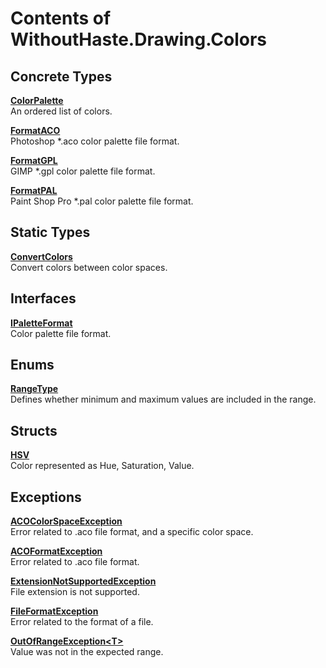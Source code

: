 # Contents of WithoutHaste.Drawing.Colors

## Concrete Types

[**ColorPalette**](WithoutHaste.Drawing.Colors.ColorPalette.md)  
An ordered list of colors.  

  
[**FormatACO**](WithoutHaste.Drawing.Colors.FormatACO.md)  
Photoshop *.aco color palette file format.  

  
[**FormatGPL**](WithoutHaste.Drawing.Colors.FormatGPL.md)  
GIMP *.gpl color palette file format.  

  
[**FormatPAL**](WithoutHaste.Drawing.Colors.FormatPAL.md)  
Paint Shop Pro *.pal color palette file format.  

  

## Static Types

[**ConvertColors**](WithoutHaste.Drawing.Colors.ConvertColors.md)  
Convert colors between color spaces.  

  

## Interfaces

[**IPaletteFormat**](WithoutHaste.Drawing.Colors.IPaletteFormat.md)  
Color palette file format.  

  

## Enums

[**RangeType**](WithoutHaste.Drawing.Colors.RangeType.md)  
Defines whether minimum and maximum values are included in the range.  

  

## Structs

[**HSV**](WithoutHaste.Drawing.Colors.HSV.md)  
Color represented as Hue, Saturation, Value.  

  

## Exceptions

[**ACOColorSpaceException**](WithoutHaste.Drawing.Colors.ACOColorSpaceException.md)  
Error related to .aco file format, and a specific color space.  

  
[**ACOFormatException**](WithoutHaste.Drawing.Colors.ACOFormatException.md)  
Error related to .aco file format.  

  
[**ExtensionNotSupportedException**](WithoutHaste.Drawing.Colors.ExtensionNotSupportedException.md)  
File extension is not supported.  

  
[**FileFormatException**](WithoutHaste.Drawing.Colors.FileFormatException.md)  
Error related to the format of a file.  

  
[**OutOfRangeException&lt;T&gt;**](WithoutHaste.Drawing.Colors.OutOfRangeException_T_.md)  
Value was not in the expected range.  

  

